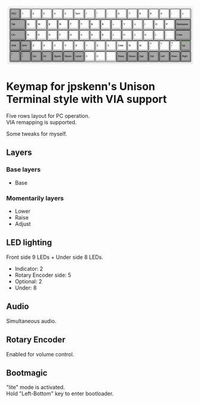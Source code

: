 ![Unison, VIA Layout Image](https://raw.githubusercontent.com/jpskenn/Unison/main/assets/readme/layout_via.png)

# Keymap for jpskenn's Unison Terminal style with VIA support

Five rows layout for PC operation.  
VIA remapping is supported.

Some tweaks for myself.

## Layers

### Base layers
- Base

### Momentarily layers
- Lower
- Raise
- Adjust

## LED lighting

Front side 9 LEDs + Under side 8 LEDs.

- Indicator: 2
- Rotary Encoder side: 5
- Optional: 2
- Under: 8

## Audio

Simultaneous audio.

## Rotary Encoder

Enabled for volume control.

## Bootmagic

"lite" mode is activated.  
Hold "Left-Bottom" key to enter bootloader.

